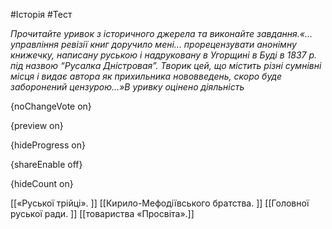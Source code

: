 #Історія #Тест

*Прочитайте уривок з історичного джерела та виконайте завдання.«…управління ревізії книг доручило мені... прорецензувати анонімну книжечку, написану руською і надруковану в Угорщині в Буді в 1837 р. під назвою “Русалка Дністровая”. Творик цей, що містить різні сумнівні місця і видає автора як прихильника нововведень, скоро буде заборонений цензурою…»В уривку оцінено діяльність*

{noChangeVote on}

{preview on}

{hideProgress on}

{shareEnable off}

{hideCount on}

[[«Руської трійці». ]]
[[Кирило-Мефодіївського братства. ]]
[[Головної руської ради. ]]
[[товариства «Просвіта».]]
